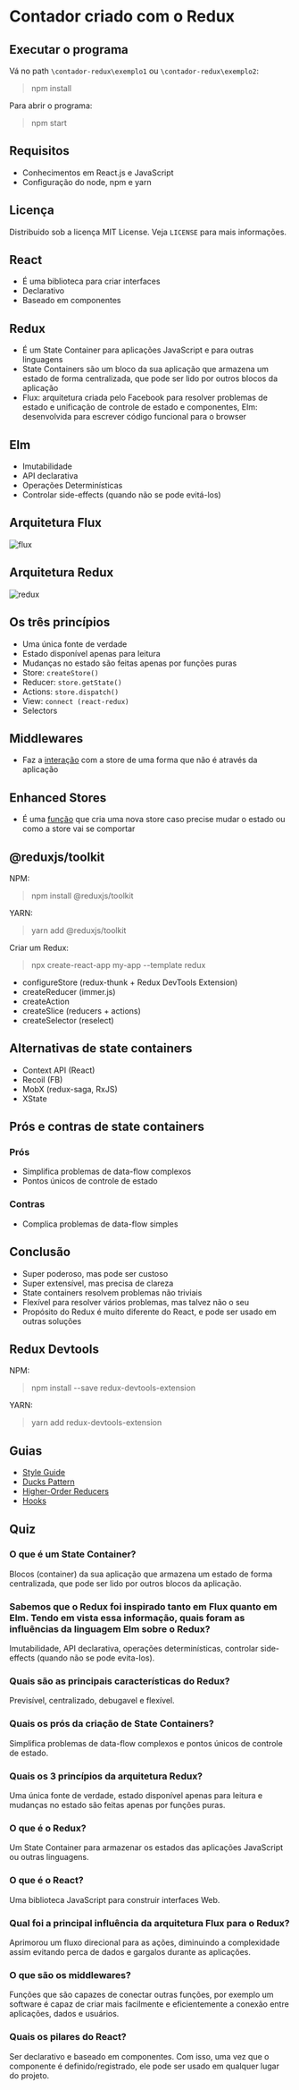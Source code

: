 # Contador criado com o Redux
## Executar o programa
Vá no path `\contador-redux\exemplo1` ou `\contador-redux\exemplo2`:
>npm install

Para abrir o programa:
>npm start

## Requisitos
- Conhecimentos em React.js e JavaScript
- Configuração do node, npm e yarn

## Licença
Distribuido sob a licença MIT License. Veja `LICENSE` para mais informações.

## React 
- É uma biblioteca para criar interfaces
- Declarativo
- Baseado em componentes

## Redux 
- É um State Container para aplicações JavaScript e para outras linguagens
- State Containers são um bloco da sua aplicação que armazena um estado de forma centralizada, que pode ser lido por outros blocos da aplicação
- Flux: arquitetura criada pelo Facebook para resolver problemas de estado e unificação de controle de estado e componentes, Elm: desenvolvida para escrever código funcional para o browser

## Elm
- Imutabilidade
- API declarativa
- Operações Determinísticas
- Controlar side-effects (quando não se pode evitá-los)

## Arquitetura Flux
![flux](https://user-images.githubusercontent.com/72028645/131545549-f1bc42b0-a011-450d-9f89-8903b9bfdcaa.png)

## Arquitetura Redux
![redux](https://user-images.githubusercontent.com/72028645/131546580-7da502a9-ecbb-4d43-9ff1-62cef74eb708.jpg)

## Os três princípios
- Uma única fonte de verdade
- Estado disponível apenas para leitura
- Mudanças no estado são feitas apenas por funções puras
- Store: `createStore()`
- Reducer: `store.getState()`
- Actions: `store.dispatch()`
- View: `connect (react-redux)`
- Selectors

## Middlewares
- Faz a [interação](https://redux.js.org/understanding/history-and-design/middleware) com a store de uma forma que não é através da aplicação

## Enhanced Stores
- É uma [função](https://chariotsolutions.com/blog/post/redux-middleware-and-enhancers-getting-redux-to-log-debug-and-process-async-work/) que cria uma nova store caso precise mudar o estado ou como a store vai se comportar 

## @reduxjs/toolkit
NPM:
>npm install @reduxjs/toolkit

YARN:
>yarn add @reduxjs/toolkit

Criar um Redux:
>npx create-react-app my-app --template redux

- configureStore (redux-thunk + Redux DevTools Extension)
- createReducer (immer.js)
- createAction
- createSlice (reducers + actions)
- createSelector (reselect)

## Alternativas de state containers
- Context API (React)
- Recoil (FB)
- MobX (redux-saga, RxJS)
- XState

## Prós e contras de state containers
### Prós
- Simplifica problemas de data-flow complexos
- Pontos únicos de controle de estado

### Contras
- Complica problemas de data-flow simples

## Conclusão
- Super poderoso, mas pode ser custoso
- Super extensível, mas precisa de clareza
- State containers resolvem problemas não triviais 
- Flexível para resolver vários problemas, mas talvez não o seu
- Propósito do Redux é muito diferente do React, e pode ser usado em outras soluções

## Redux Devtools
NPM:
>npm install --save redux-devtools-extension

YARN:
>yarn add redux-devtools-extension

## Guias
- [Style Guide](https://redux.js.org/style-guide/style-guide/)
- [Ducks Pattern](https://medium.com/@matthew.holman/what-is-redux-ducks-46bcb1ad04b7)
- [Higher-Order Reducers](https://www.digitalocean.com/community/tutorials/redux-higher-order-reducers)
- [Hooks](https://react-redux.js.org/api/hooks)

## Quiz
### O que é um State Container?
Blocos (container) da sua aplicação que armazena um estado de forma centralizada, que pode ser lido por outros blocos da aplicação.

### Sabemos que o Redux foi inspirado tanto em Flux quanto em Elm. Tendo em vista essa informação, quais foram as influências da linguagem Elm sobre o Redux?
Imutabilidade, API declarativa, operações determinísticas, controlar side-effects (quando não se pode evita-los).

### Quais são as principais características do Redux?
Previsível, centralizado, debugavel e flexível.

### Quais os prós da criação de State Containers?
Simplifica problemas de data-flow complexos e pontos únicos de controle de estado.

### Quais os 3 princípios da arquitetura Redux?
Uma única fonte de verdade, estado disponível apenas para leitura e mudanças no estado são feitas apenas por funções puras.

### O que é o Redux?
Um State Container para armazenar os estados das aplicações JavaScript ou outras linguagens.

### O que é o React?
Uma biblioteca JavaScript para construir interfaces Web.

### Qual foi a principal influência da arquitetura Flux para o Redux?
Aprimorou um fluxo direcional para as ações, diminuindo a complexidade assim evitando perca de dados e gargalos durante as aplicações.

### O que são os middlewares?
Funções que são capazes de conectar outras funções, por exemplo um software é capaz de criar mais facilmente e eficientemente a conexão entre aplicações, dados e usuários.

### Quais os pilares do React?
Ser declarativo e baseado em componentes. Com isso, uma vez que o componente é definido/registrado, ele pode ser usado em qualquer lugar do projeto.
